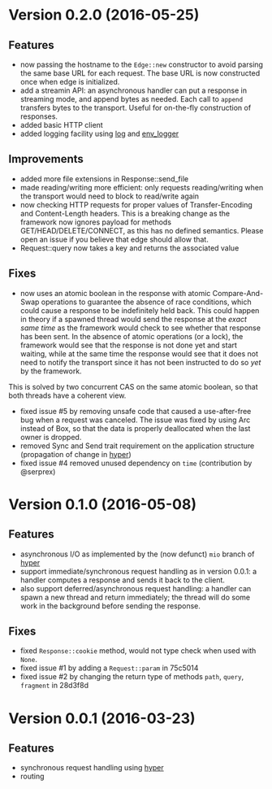 Version 0.2.0 (2016-05-25)
==========================

Features
--------

* now passing the hostname to the `Edge::new` constructor to avoid parsing the same base URL for each request. The base URL is now constructed once when edge is initialized.
* add a streamin API: an asynchronous handler can put a response in streaming mode, and append bytes as needed. Each call to `append` transfers bytes to the transport. Useful for on-the-fly construction of responses.
* added basic HTTP client
* added logging facility using [log](https://crates.io/crates/log) and [env_logger](https://crates.io/crates/env_logger)

Improvements
---------

* added more file extensions in Response::send_file
* made reading/writing more efficient: only requests reading/writing when the transport would need to block to read/write again
* now checking HTTP requests for proper values of Transfer-Encoding and Content-Length headers. This is a breaking change as the framework now ignores payload for methods GET/HEAD/DELETE/CONNECT, as this has no defined semantics. Please open an issue if you believe that edge should allow that.
* Request::query now takes a key and returns the associated value

Fixes
---------

  * now uses an atomic boolean in the response with atomic Compare-And-Swap operations to guarantee the absence of race conditions, which could cause a response to be indefinitely held back. This could happen in theory if a spawned thread would send the response at the *exact same time* as the framework would check to see whether that response has been sent. In the absence of atomic operations (or a lock), the framework would see that the response is not done yet and start waiting, while at the same time the response would see that it does not need to notify the transport since it has not been instructed to do so *yet* by the framework.

  This is solved by two concurrent CAS on the same atomic boolean, so that both threads have a coherent view.
  * fixed issue #5 by removing unsafe code that caused a use-after-free bug when a request was canceled. The issue was fixed by using Arc<UnsafeCell> instead of Box, so that the data is properly deallocated when the last owner is dropped.
  * removed Sync and Send trait requirement on the application structure (propagation of change in [hyper](http://hyper.rs))
  * fixed issue #4 removed unused dependency on `time` (contribution by @serprex)

Version 0.1.0 (2016-05-08)
==========================

Features
--------

* asynchronous I/O as implemented by the (now defunct) `mio` branch of [hyper](http://hyper.rs)
* support immediate/synchronous request handling as in version 0.0.1: a handler computes a response and sends it back to the client.
* also support deferred/asynchronous request handling: a handler can spawn a new thread and return immediately; the thread will do some work in the background before sending the response.

Fixes
---------

* fixed `Response::cookie` method, would not type check when used with `None`.
* fixed issue #1 by adding a `Request::param` in 75c5014
* fixed issue #2 by changing the return type of methods `path`, `query`, `fragment` in 28d3f8d

Version 0.0.1 (2016-03-23)
==========================

Features
--------

* synchronous request handling using [hyper](http://hyper.rs)
* routing
